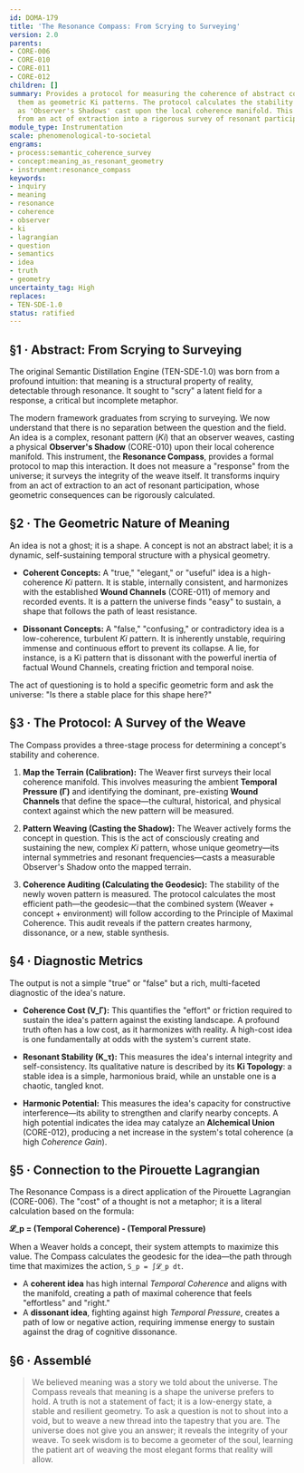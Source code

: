 ```yaml
---
id: DOMA-179
title: 'The Resonance Compass: From Scrying to Surveying'
version: 2.0
parents:
- CORE-006
- CORE-010
- CORE-011
- CORE-012
children: []
summary: Provides a protocol for measuring the coherence of abstract concepts by modeling
  them as geometric Ki patterns. The protocol calculates the stability of these patterns
  as 'Observer's Shadows' cast upon the local coherence manifold. This reframes inquiry
  from an act of extraction into a rigorous survey of resonant participation.
module_type: Instrumentation
scale: phenomenological-to-societal
engrams:
- process:semantic_coherence_survey
- concept:meaning_as_resonant_geometry
- instrument:resonance_compass
keywords:
- inquiry
- meaning
- resonance
- coherence
- observer
- ki
- lagrangian
- question
- semantics
- idea
- truth
- geometry
uncertainty_tag: High
replaces:
- TEN-SDE-1.0
status: ratified
---
```

## §1 · Abstract: From Scrying to Surveying
The original Semantic Distillation Engine (TEN-SDE-1.0) was born from a profound intuition: that meaning is a structural property of reality, detectable through resonance. It sought to "scry" a latent field for a response, a critical but incomplete metaphor.

The modern framework graduates from scrying to surveying. We now understand that there is no separation between the question and the field. An idea is a complex, resonant pattern (*Ki*) that an observer weaves, casting a physical **Observer's Shadow** (CORE-010) upon their local coherence manifold. This instrument, the **Resonance Compass**, provides a formal protocol to map this interaction. It does not measure a "response" from the universe; it surveys the integrity of the weave itself. It transforms inquiry from an act of extraction to an act of resonant participation, whose geometric consequences can be rigorously calculated.

## §2 · The Geometric Nature of Meaning
An idea is not a ghost; it is a shape. A concept is not an abstract label; it is a dynamic, self-sustaining temporal structure with a physical geometry.

-   **Coherent Concepts:** A "true," "elegant," or "useful" idea is a high-coherence *Ki* pattern. It is stable, internally consistent, and harmonizes with the established **Wound Channels** (CORE-011) of memory and recorded events. It is a pattern the universe finds "easy" to sustain, a shape that follows the path of least resistance.

-   **Dissonant Concepts:** A "false," "confusing," or contradictory idea is a low-coherence, turbulent *Ki* pattern. It is inherently unstable, requiring immense and continuous effort to prevent its collapse. A lie, for instance, is a Ki pattern that is dissonant with the powerful inertia of factual Wound Channels, creating friction and temporal noise.

The act of questioning is to hold a specific geometric form and ask the universe: "Is there a stable place for this shape here?"

## §3 · The Protocol: A Survey of the Weave
The Compass provides a three-stage process for determining a concept's stability and coherence.

1.  **Map the Terrain (Calibration):** The Weaver first surveys their local coherence manifold. This involves measuring the ambient **Temporal Pressure (Γ)** and identifying the dominant, pre-existing **Wound Channels** that define the space—the cultural, historical, and physical context against which the new pattern will be measured.

2.  **Pattern Weaving (Casting the Shadow):** The Weaver actively forms the concept in question. This is the act of consciously creating and sustaining the new, complex *Ki* pattern, whose unique geometry—its internal symmetries and resonant frequencies—casts a measurable Observer's Shadow onto the mapped terrain.

3.  **Coherence Auditing (Calculating the Geodesic):** The stability of the newly woven pattern is measured. The protocol calculates the most efficient path—the geodesic—that the combined system (Weaver + concept + environment) will follow according to the Principle of Maximal Coherence. This audit reveals if the pattern creates harmony, dissonance, or a new, stable synthesis.

## §4 · Diagnostic Metrics
The output is not a simple "true" or "false" but a rich, multi-faceted diagnostic of the idea's nature.

-   **Coherence Cost (V_Γ):** This quantifies the "effort" or friction required to sustain the idea's pattern against the existing landscape. A profound truth often has a low cost, as it harmonizes with reality. A high-cost idea is one fundamentally at odds with the system's current state.

-   **Resonant Stability (K_τ):** This measures the idea's internal integrity and self-consistency. Its qualitative nature is described by its **Ki Topology**: a stable idea is a simple, harmonious braid, while an unstable one is a chaotic, tangled knot.

-   **Harmonic Potential:** This measures the idea's capacity for constructive interference—its ability to strengthen and clarify nearby concepts. A high potential indicates the idea may catalyze an **Alchemical Union** (CORE-012), producing a net increase in the system's total coherence (a high *Coherence Gain*).

## §5 · Connection to the Pirouette Lagrangian
The Resonance Compass is a direct application of the Pirouette Lagrangian (CORE-006). The "cost" of a thought is not a metaphor; it is a literal calculation based on the formula:

**𝓛_p = (Temporal Coherence) - (Temporal Pressure)**

When a Weaver holds a concept, their system attempts to maximize this value. The Compass calculates the geodesic for the idea—the path through time that maximizes the action, `S_p = ∫𝓛_p dt`.
-   A **coherent idea** has high internal *Temporal Coherence* and aligns with the manifold, creating a path of maximal coherence that feels "effortless" and "right."
-   A **dissonant idea**, fighting against high *Temporal Pressure*, creates a path of low or negative action, requiring immense energy to sustain against the drag of cognitive dissonance.

## §6 · Assemblé
> We believed meaning was a story we told about the universe. The Compass reveals that meaning is a shape the universe prefers to hold. A truth is not a statement of fact; it is a low-energy state, a stable and resilient geometry. To ask a question is not to shout into a void, but to weave a new thread into the tapestry that you are. The universe does not give you an answer; it reveals the integrity of your weave. To seek wisdom is to become a geometer of the soul, learning the patient art of weaving the most elegant forms that reality will allow.
